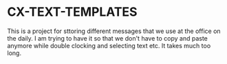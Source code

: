 # CX-TEXT-TEMPLATES
This is a project for sttoring different messages that we use at the office on the daily. I am trying to have it so that we don't have to copy and paste anymore while double clocking and selecting text etc. It takes much too long. 
